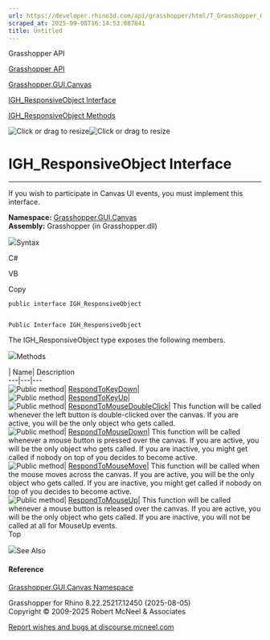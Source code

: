```yaml
---
url: https://developer.rhino3d.com/api/grasshopper/html/T_Grasshopper_GUI_Canvas_IGH_ResponsiveObject.htm
scraped_at: 2025-09-08T16:14:53.887841
title: Untitled
---
```


Grasshopper API

[Grasshopper API](../html/723c01da-9986-4db2-8f53-6f3a7494df75.htm
"Grasshopper API")

[Grasshopper.GUI.Canvas](../html/N_Grasshopper_GUI_Canvas.htm
"Grasshopper.GUI.Canvas")

[IGH_ResponsiveObject
Interface](../html/T_Grasshopper_GUI_Canvas_IGH_ResponsiveObject.htm
"IGH_ResponsiveObject Interface")

[IGH_ResponsiveObject
Methods](../html/Methods_T_Grasshopper_GUI_Canvas_IGH_ResponsiveObject.htm
"IGH_ResponsiveObject Methods")

![Click or drag to resize](../icons/TocOpen.gif)![Click or drag to
resize](../icons/TocClose.gif)

# IGH_ResponsiveObject Interface  
  
---  
  
If you wish to participate in Canvas UI events, you must implement this
interface.

**Namespace:** [Grasshopper.GUI.Canvas](N_Grasshopper_GUI_Canvas.htm)  
**Assembly:** Grasshopper (in Grasshopper.dll)

![](../icons/SectionExpanded.png)Syntax

C#

VB

Copy

    
    
    public interface IGH_ResponsiveObject
    
    
    Public Interface IGH_ResponsiveObject

The IGH_ResponsiveObject type exposes the following members.

![](../icons/SectionExpanded.png)Methods

| Name| Description  
---|---|---  
![Public method](../icons/pubmethod.gif)|
[RespondToKeyDown](M_Grasshopper_GUI_Canvas_IGH_ResponsiveObject_RespondToKeyDown.htm)|  
![Public method](../icons/pubmethod.gif)|
[RespondToKeyUp](M_Grasshopper_GUI_Canvas_IGH_ResponsiveObject_RespondToKeyUp.htm)|  
![Public method](../icons/pubmethod.gif)|
[RespondToMouseDoubleClick](M_Grasshopper_GUI_Canvas_IGH_ResponsiveObject_RespondToMouseDoubleClick.htm)|
This function will be called whenever the left button is double-clicked over
the canvas. If you are active, you will be the only object who gets called.  
![Public method](../icons/pubmethod.gif)|
[RespondToMouseDown](M_Grasshopper_GUI_Canvas_IGH_ResponsiveObject_RespondToMouseDown.htm)|
This function will be called whenever a mouse button is pressed over the
canvas. If you are active, you will be the only object who gets called. If you
are inactive, you might get called if nobody on top of you decides to become
active.  
![Public method](../icons/pubmethod.gif)|
[RespondToMouseMove](M_Grasshopper_GUI_Canvas_IGH_ResponsiveObject_RespondToMouseMove.htm)|
This function will be called when the mouse moves across the canvas. If you
are active, you will be the only object who gets called. If you are inactive,
you might get called if nobody on top of you decides to become active.  
![Public method](../icons/pubmethod.gif)|
[RespondToMouseUp](M_Grasshopper_GUI_Canvas_IGH_ResponsiveObject_RespondToMouseUp.htm)|
This function will be called whenever a mouse button is released over the
canvas. If you are active, you will be the only object who gets called. If you
are inactive, you will not be called at all for MouseUp events.  
Top

![](../icons/SectionExpanded.png)See Also

#### Reference

[Grasshopper.GUI.Canvas Namespace](N_Grasshopper_GUI_Canvas.htm)

Grasshopper for Rhino 8.22.25217.12450 (2025-08-05)  
Copyright © 2009-2025 Robert McNeel & Associates

[Report wishes and bugs at
discourse.mcneel.com](https://discourse.mcneel.com/c/grasshopper)

